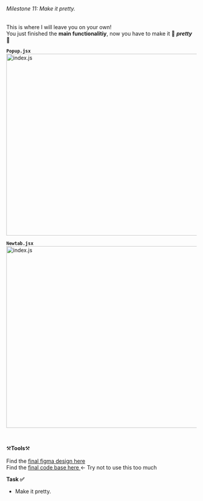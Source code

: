 ###### Milestone 11: Make it pretty.

This is where I will leave you on your own!  
You just finished the **main functionalitiy**, now you have to make it 🎀 **_pretty_** 🎀 


**`Popup.jsx`**
<img src="/chrome-extension/image18.png" alt="index.js" width="640" height="480">

**`Newtab.jsx`**
<img src="/chrome-extension/image19.png" alt="index.js" width="640" height="480">

<br>

⚒️**Tools**⚒️
<br>  
Find the  <a href="https://www.figma.com/design/sAVmx0WG6AuXkIKy3duZeS/Chrome-Plugin-Final-Design?node-id=0-1&t=GB8ra3XH19A79f8C-1" style="text-decoration: underline;" target="_blank" rel="noopener noreferrer">final figma design here</a>  
Find the  <a href="https://github.com/llo7d/i_like_content" style="text-decoration: underline;" target="_blank" rel="noopener noreferrer">final code base here </a>  <- Try not to use this too much

**Task ✅**
- Make it pretty.
